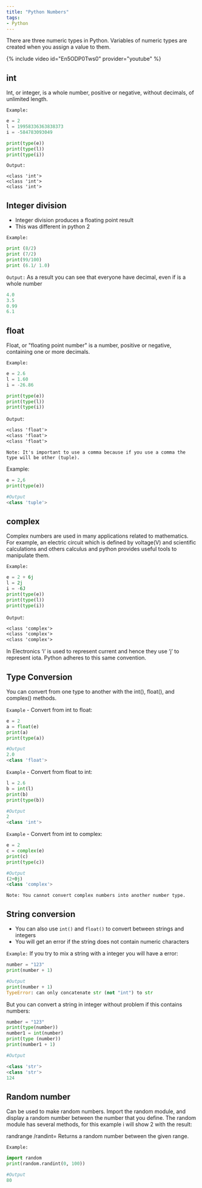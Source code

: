```yaml
---
title: "Python Numbers"
tags:
- Python
---
```

There are three numeric types in Python. Variables of numeric types are created when you assign a value to them.

{% include video id="En5ODP0Tws0" provider="youtube" %}

## int

Int, or integer, is a whole number, positive or negative, without decimals, of unlimited length.

`Example:`

```python
e = 2
l = 19958336363838373
i = -584783093049

print(type(e))
print(type(l))
print(type(i)) 
```

`Output:`

```text
<class 'int'>
<class 'int'>
<class 'int'>
```

## Integer division

- Integer division produces a floating point result
- This was different in python 2

`Example:`

```python
print (8/2)
print (7/2)
print(99/100)
print (6.1/ 1.0)
```

`Output:` As a result you can see that everyone have decimal, even if is a whole number

```python
4.0
3.5
0.99
6.1
```

## float

Float, or "floating point number" is a number, positive or negative, containing one or more decimals.

`Example:`

```python
e = 2.6
l = 1.60
i = -26.86

print(type(e))
print(type(l))
print(type(i)) 
```

`Output`:

```txt
<class 'float'>
<class 'float'>
<class 'float'>
```

`Note: It's important to use a comma because if you use a comma the type will be other (tuple).`

Example:

```python
e = 2,6
print(type(e))

#Output
<class 'tuple'>
```

## complex

Complex numbers are used in many applications related to mathematics. For example, an electric circuit which is defined by voltage(V) and scientific calculations and others calculus and python provides useful tools to manipulate them.

`Example:`

```python
e = 2 + 6j
l = 2j
i = -6J
print(type(e))
print(type(l))
print(type(i))
```

`Output`:

```txt
<class 'complex'>
<class 'complex'>
<class 'complex'>
```

In Electronics ‘i’ is used to represent current and hence they use ‘j’ to represent iota. Python adheres to this same convention.

## Type Conversion

You can convert from one type to another with the int(), float(), and complex() methods.

`Example` - Convert from int to float:

```python
e = 2
a = float(e)
print(a)
print(type(a))

#Output
2.0
<class 'float'>
```

`Example` - Convert from float to int:

```python
l = 2.6
b = int(l)
print(b)
print(type(b))

#Output
2
<class 'int'>
```

`Example` - Convert from int to complex:

```python
e = 2
c = complex(e)
print(c)
print(type(c))

#Output
(2+0j)
<class 'complex'>
```

`Note: You cannot convert complex numbers into another number type.`

## String conversion

- You can also use `int()` and `float()` to convert between strings and integers
- You will get an error if the string does not contain numeric characters

`Example:` If you try to mix a string with a integer you will have a error:

```python
number = "123"
print(number + 1)

#Output
print(number + 1)
TypeError: can only concatenate str (not "int") to str
```

But you can convert a string in integer without problem if this contains numbers:

```python
number = "123"
print(type(number))
number1 = int(number)
print(type (number))
print(number1 + 1)

#Output

<class 'str'>
<class 'str'>
124
```

## Random number

Can be used to make random numbers. Import the random module, and display a random number between  the number that you define.
The random module has several methods, for this example i will show 2 with the result:

randrange /randint= Returns a random number between the given range.

`Example:`

```python
import random
print(random.randint(0, 100)) 

#Output 
80
```
